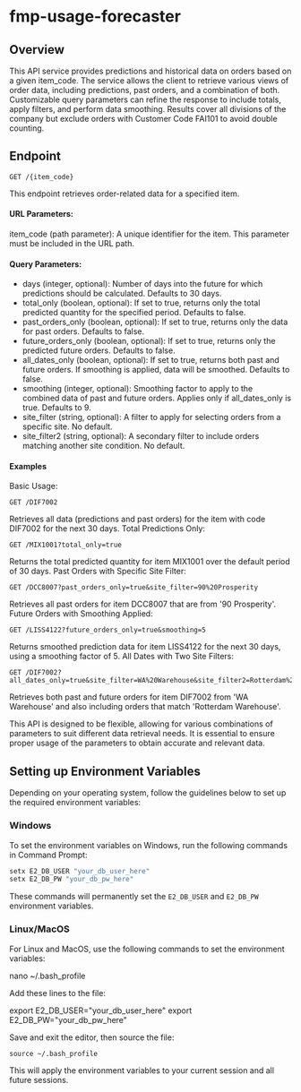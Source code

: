 # fmp-usage-forecaster

## Overview
This API service provides predictions and historical data on orders based on a given item_code. The service allows the client to retrieve various views of order data, including predictions, past orders, and a combination of both. Customizable query parameters can refine the response to include totals, apply filters, and perform data smoothing. Results cover all divisions of the company but exclude orders with Customer Code FAI101 to avoid double counting.

## Endpoint
```
GET /{item_code}
```

This endpoint retrieves order-related data for a specified item.

#### URL Parameters:
item_code (path parameter): A unique identifier for the item. This parameter must be included in the URL path.
#### Query Parameters:
- days (integer, optional): Number of days into the future for which predictions should be calculated. Defaults to 30 days.
- total_only (boolean, optional): If set to true, returns only the total predicted quantity for the specified period. Defaults to false.
- past_orders_only (boolean, optional): If set to true, returns only the data for past orders. Defaults to false.
- future_orders_only (boolean, optional): If set to true, returns only the predicted future orders. Defaults to false.
- all_dates_only (boolean, optional): If set to true, returns both past and future orders. If smoothing is applied, data will be smoothed. Defaults to false.
- smoothing (integer, optional): Smoothing factor to apply to the combined data of past and future orders. Applies only if all_dates_only is true. Defaults to 9.
- site_filter (string, optional): A filter to apply for selecting orders from a specific site. No default.
- site_filter2 (string, optional): A secondary filter to include orders matching another site condition. No default.

#### Examples
Basic Usage:
```
GET /DIF7002
```
Retrieves all data (predictions and past orders) for the item with code DIF7002 for the next 30 days.
Total Predictions Only:
```
GET /MIX1001?total_only=true
```
Returns the total predicted quantity for item MIX1001 over the default period of 30 days.
Past Orders with Specific Site Filter:
```
GET /DCC8007?past_orders_only=true&site_filter=90%20Prosperity
```
Retrieves all past orders for item DCC8007 that are from '90 Prosperity'.
Future Orders with Smoothing Applied:
```
GET /LISS4122?future_orders_only=true&smoothing=5
```
Returns smoothed prediction data for item LISS4122 for the next 30 days, using a smoothing factor of 5.
All Dates with Two Site Filters:
```
GET /DIF7002?all_dates_only=true&site_filter=WA%20Warehouse&site_filter2=Rotterdam%20Warehouse
```
Retrieves both past and future orders for item DIF7002 from 'WA Warehouse' and also including orders that match 'Rotterdam Warehouse'.

This API is designed to be flexible, allowing for various combinations of parameters to suit different data retrieval needs. It is essential to ensure proper usage of the parameters to obtain accurate and relevant data.

## Setting up Environment Variables

Depending on your operating system, follow the guidelines below to set up the required environment variables:

### Windows

To set the environment variables on Windows, run the following commands in Command Prompt:

```cmd
setx E2_DB_USER "your_db_user_here"
setx E2_DB_PW "your_db_pw_here"
```

These commands will permanently set the `E2_DB_USER` and `E2_DB_PW` environment variables.

### Linux/MacOS

For Linux and MacOS, use the following commands to set the environment variables:

nano ~/.bash_profile

Add these lines to the file:

export E2_DB_USER="your_db_user_here"
export E2_DB_PW="your_db_pw_here"

Save and exit the editor, then source the file:

```
source ~/.bash_profile
```

This will apply the environment variables to your current session and all future sessions.